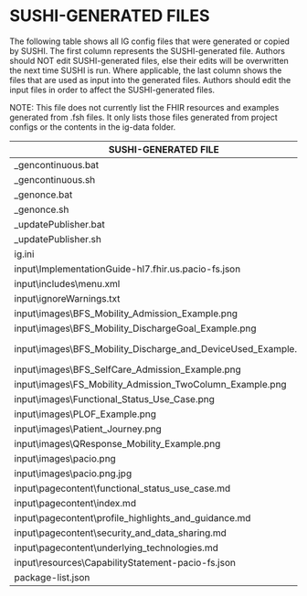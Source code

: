 # SUSHI-GENERATED FILES #

The following table shows all IG config files that were generated or copied by SUSHI.  The first column
represents the SUSHI-generated file. Authors should NOT edit SUSHI-generated files, else their edits will
be overwritten the next time SUSHI is run. Where applicable, the last column shows the files that are used
as input into the generated files. Authors should edit the input files in order to affect the SUSHI-generated
files.

NOTE: This file does not currently list the FHIR resources and examples generated from .fsh files. It only
lists those files generated from project configs or the contents in the ig-data folder.

| SUSHI-GENERATED FILE                                           | ACTION    | INPUT FILE(S)                                                             |
| -------------------------------------------------------------- | --------- | ------------------------------------------------------------------------- |
| _gencontinuous.bat                                             | generated |                                                                           |
| _gencontinuous.sh                                              | generated |                                                                           |
| _genonce.bat                                                   | generated |                                                                           |
| _genonce.sh                                                    | generated |                                                                           |
| _updatePublisher.bat                                           | generated |                                                                           |
| _updatePublisher.sh                                            | generated |                                                                           |
| ig.ini                                                         | generated | ..\config.yaml                                                            |
| input\ImplementationGuide-hl7.fhir.us.pacio-fs.json            | generated | ..\config.yaml, {all input resources and pages}                           |
| input\includes\menu.xml                                        | generated | ..\config.yaml                                                            |
| input\ignoreWarnings.txt                                       | copied    | ..\ig-data\input\ignoreWarnings.txt                                       |
| input\images\BFS_Mobility_Admission_Example.png                | copied    | ..\ig-data\input\images\BFS_Mobility_Admission_Example.png                |
| input\images\BFS_Mobility_DischargeGoal_Example.png            | copied    | ..\ig-data\input\images\BFS_Mobility_DischargeGoal_Example.png            |
| input\images\BFS_Mobility_Discharge_and_DeviceUsed_Example.png | copied    | ..\ig-data\input\images\BFS_Mobility_Discharge_and_DeviceUsed_Example.png |
| input\images\BFS_SelfCare_Admission_Example.png                | copied    | ..\ig-data\input\images\BFS_SelfCare_Admission_Example.png                |
| input\images\FS_Mobility_Admission_TwoColumn_Example.png       | copied    | ..\ig-data\input\images\FS_Mobility_Admission_TwoColumn_Example.png       |
| input\images\Functional_Status_Use_Case.png                    | copied    | ..\ig-data\input\images\Functional_Status_Use_Case.png                    |
| input\images\PLOF_Example.png                                  | copied    | ..\ig-data\input\images\PLOF_Example.png                                  |
| input\images\Patient_Journey.png                               | copied    | ..\ig-data\input\images\Patient_Journey.png                               |
| input\images\QResponse_Mobility_Example.png                    | copied    | ..\ig-data\input\images\QResponse_Mobility_Example.png                    |
| input\images\pacio.png                                         | copied    | ..\ig-data\input\images\pacio.png                                         |
| input\images\pacio.png.jpg                                     | copied    | ..\ig-data\input\images\pacio.png.jpg                                     |
| input\pagecontent\functional_status_use_case.md                | copied    | ..\ig-data\input\pagecontent\functional_status_use_case.md                |
| input\pagecontent\index.md                                     | copied    | ..\ig-data\input\pagecontent\index.md                                     |
| input\pagecontent\profile_highlights_and_guidance.md           | copied    | ..\ig-data\input\pagecontent\profile_highlights_and_guidance.md           |
| input\pagecontent\security_and_data_sharing.md                 | copied    | ..\ig-data\input\pagecontent\security_and_data_sharing.md                 |
| input\pagecontent\underlying_technologies.md                   | copied    | ..\ig-data\input\pagecontent\underlying_technologies.md                   |
| input\resources\CapabilityStatement-pacio-fs.json              | copied    | ..\ig-data\input\resources\CapabilityStatement-functional_pacio.json      |
| package-list.json                                              | copied    | ..\ig-data\package-list.json                                              |